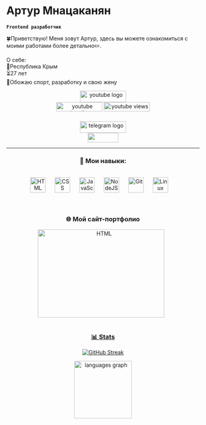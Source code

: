 #  Артур Мнацаканян

**`Frontend разработчик`**

🍀Приветствую! Меня зовут Артур, здесь вы можете ознакомиться с моими работами более детально✏️.

О себе:<br>
📍Республика Крым<br>
⏳27 лет<br>
🤍Обожаю спорт, разработку и свою жену <br>

<div align="center">
  <a href="https://www.youtube.com/@senior_null" target="_blank">
    <img src="https://img.shields.io/static/v1?message=Youtube&logo=youtube&label=&color=FF0000&logoColor=white&labelColor=&style=for-the-badge" height="30" width="120" alt="youtube logo"  />
  </a>
</div>

<div align="center">
   <a href="https://www.youtube.com/@senior_null">
      <img width="120px" height="24px" alt="youtube subscribers" title="Subscribe to my YouTube channel" src="https://custom-icon-badges.demolab.com/youtube/channel/subscribers/UCb53Fu6f8R3A5rk1nQ3WMAA"/></a> 
   <a href="https://www.youtube.com/@senior_null">
      <img width="120px" height="24px" alt="youtube views" title="YouTube views" src="https://custom-icon-badges.demolab.com/youtube/channel/views/UCb53Fu6f8R3A5rk1nQ3WMAA"/></a> 
</div>


###

<div align="center">
  <a href="https://t.me/Art_mn16" target="_blank">
    <img src="https://img.shields.io/static/v1?message=Telegram&logo=telegram&label=&color=2CA5E0&logoColor=white&labelColor=&style=for-the-badge" height="30" width="120" alt="telegram logo"  />
  </a>





<div align="center">
   <img width="80px" height="25px" src="https://visitor-badge.laobi.icu/badge?page_id=tura16.tura16&"/>
</div>

---

### 🧰 Мои навыки:
<br>
<div align="center">
  <img  alt="HTML" width="40px" style="padding-right:20px;" src="https://cdn.jsdelivr.net/gh/devicons/devicon/icons/html5/html5-plain.svg" />

  <img  alt="CSS" width="40px" style="padding-right:20px;" src="https://cdn.jsdelivr.net/gh/devicons/devicon/icons/css3/css3-plain.svg" />

  <img  alt="JavaScript" width="40px" style="padding-right:20px;" src="https://cdn.jsdelivr.net/gh/devicons/devicon/icons/javascript/javascript-plain.svg" />


  <img  alt="NodeJS" width="40px" style="padding-right:20px;" src="https://cdn.jsdelivr.net/gh/devicons/devicon/icons/nodejs/nodejs-original.svg" />

  <img  alt="Git" width="40px" style="padding-right:20px;" src="https://cdn.jsdelivr.net/gh/devicons/devicon/icons/git/git-original.svg" />

  <img  alt="Linux" width="40px" style="padding-right:20px;" src="https://cdn.jsdelivr.net/gh/devicons/devicon/icons/linux/linux-original.svg" />
</div>

<br>


#
### 🌐 Мой сайт-портфолио
<a href="https://tura16.github.io/Portfolio/" target="_blank">
    <img align="center" alt="HTML" width="330px" height="230px" style="padding-right:10px;" src="https://habrastorage.org/webt/sp/pt/9v/sppt9vvxfcxlilz8gdgnnthdsu8.png" />


#

### 📊 Stats

<!-- ![Forrest's GitHub stats](https://github-readme-stats.vercel.app/api?username=tura16&show_icons=true&theme=gruvbox) -->

![GitHub Streak](https://streak-stats.demolab.com?user=tura16&theme=gruvbox&border_radius=4.5)
<div align="center">
  <img src="https://github-readme-stats.vercel.app/api/top-langs?username=tura16&locale=en&hide_title=false&layout=compact&card_width=320&langs_count=5&theme=gruvbox&hide_border=false&order=2" height="150" alt="languages graph"  />
</div>

[website]: https://tura16.github.io/Portfolio/
[youtube]: https://www.youtube.com/@senior_null
